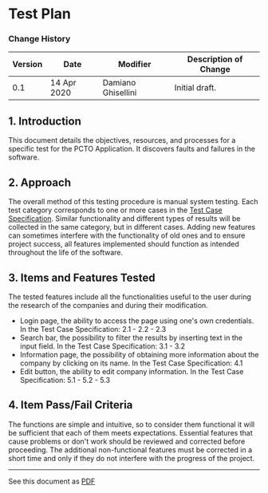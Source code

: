 # Test Plan

### Change History

| Version | Date        | Modifier           | Description of Change |
| ------- | ----------- | ------------------ | --------------------- |
| 0.1     | 14 Apr 2020 | Damiano Ghisellini | Initial draft.        |

## 1. Introduction

This document details the objectives, resources, and processes for a specific test for the PCTO Application. It discovers faults and failures in the software.

## 2. Approach

The overall method of this testing procedure is manual system testing. Each test category corresponds to one or more cases in the [Test Case Specification](test_case_specification.md).
Similar functionality and different types of results will be collected in the same category, but in different cases. Adding new features can sometimes interfere with the functionality of old ones and to ensure project success, all features implemented should function as intended throughout the life of the software.

## 3. Items and Features Tested

The tested features include all the functionalities useful to the user during the research of the companies and during their modification.

- Login page, the ability to access the page using one's own credentials.
In the Test Case Specification: 2.1 - 2.2 - 2.3
- Search bar, the possibility to filter the results by inserting text in the input field.
In the Test Case Specification: 3.1 - 3.2
- Information page, the possibility of obtaining more information about the company by clicking on its name.
In the Test Case Specification: 4.1
- Edit button, the ability to edit company information.
In the Test Case Specification: 5.1 - 5.2 - 5.3

## 4. Item Pass/Fail Criteria

The functions are simple and intuitive, so to consider them functional it will be sufficient that each of them meets expectations. Essential features that cause problems or don't work should be reviewed and corrected before proceeding. The additional non-functional features must be corrected in a short time and only if they do not interfere with the progress of the project.

---

See this document as [PDF](pdf/test_plan.pdf)
